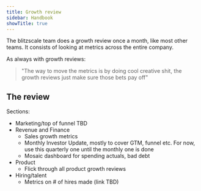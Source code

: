 ```yaml
---
title: Growth review
sidebar: Handbook
showTitle: true
---
```


The blitzscale team does a growth review once a month, like most other teams. It consists of looking at metrics across the entire company.

As always with growth reviews:

> "The way to move the metrics is by doing cool creative shit, the growth reviews just make sure those bets pay off"


## The review

Sections:

- Marketing/top of funnel TBD
- Revenue and Finance
  - <PrivateLink url="https://docs.google.com/spreadsheets/d/14GdsNILsIC5gtNa_vxlsxKPiOQSlVtg-V7vZ5zrwgFQ/edit?gid=0#gid=0">Sales growth metrics</PrivateLink>
  - <PrivateLink url="https://docs.google.com/spreadsheets/d/1SOXJos-eBLEmy9EKkFJkFdN78WOgEXpioNSbRU95IBk/edit?gid=1393550865#gid=1393550865">Monthly Investor Update</PrivateLink>, mostly to cover GTM, funnel etc. For now, use <PrivateLink url="https://docs.google.com/spreadsheets/d/1WLNNKODanF6ApVjl1zkv3BFM_2nogCFtNTB2aOCQzNM/edit?gid=2096742176#gid=2096742176">this quarterly one</PrivateLink> until the monthly one is done
  - <PrivateLink url="https://app.mosaic.tech/analysis/document/84787eb0-e738-49fe-b2cc-81e4618734e0">Mosaic dashboard</PrivateLink> for spending actuals, bad debt
- Product
  - Flick through all <PrivateLink url="https://docs.google.com/spreadsheets/d/1Q_hibP9Pv4b8H_9guceKXNrTUP0B_5hWvmiM-EJ2LrU/edit?gid=726133473#gid=726133473">product growth reviews</PrivateLink>
- Hiring/talent
  - Metrics on # of hires made (link TBD)



